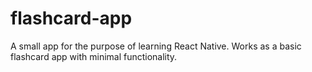 # flashcard-app
A small app for the purpose of learning React Native. Works as a basic flashcard app with minimal functionality.
